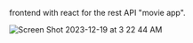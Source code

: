 frontend with react for the rest API "movie app". 

![Screen Shot 2023-12-19 at 3 22 44 AM](https://github.com/JonathanRaposo/movies-app-frontend/assets/67019470/d605ded1-8a01-49ce-8190-c1bc350eb8c2)
